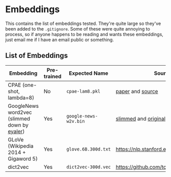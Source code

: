 # Embeddings

This contains the list of embeddings tested.
They're quite large so they've been added to the `.gitignore`.
Some of these were quite annoying to process, so if anyone happens to be reading and wants these embeddings, just email me if I have an email public or something.

## List of Embeddings

Embedding | Pre-trained | Expected Name | Source
--|--|--|--
CPAE (one-shot, lambda=8) | No | `cpae-lam8.pkl` | [paper](https://www.aclweb.org/anthology/D18-1181.pdf) and [source](https://github.com/tombosc/cpae)
GoogleNews word2vec (slimmed down by [eyaler](https://github.com/eyaler)) | Yes | `google-news-w2v.bin` | [slimmed](https://github.com/eyaler/word2vec-slim) and [original](https://code.google.com/archive/p/word2vec/)
GLoVe (Wikipedia 2014 + Gigaword 5) | Yes | `glove.6B.300d.txt` | https://nlp.stanford.edu/projects/glove/
dict2vec | Yes | `dict2vec-300d.vec` | https://github.com/tca19/dict2vec